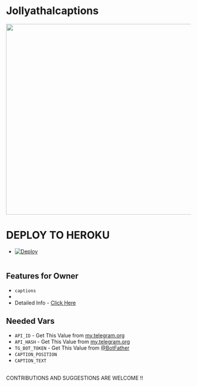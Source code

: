 # Jollyathalcaptions
<p align="center">
<img src="https://telegra.ph/file/f222ad812944e67c57e58.jpg" width="520", height="520"></p>


# DEPLOY TO HEROKU
* [![Deploy](https://www.herokucdn.com/deploy/button.svg)](https://heroku.com/deploy)
<br><br>

</details>

## Features for Owner
- `captions` 
- 
- Detailed Info - [Click Here](https://telegra.ph/Owner-Commands-05-19-11)

## Needed Vars
- `API_ID` - Get This Value from [my.telegram.org](https://my.telegram.org)
-  `API_HASH` - Get This Value from [my.telegram.org](https://my.telegram.org)
-  `TG_BOT_TOKEN` - Get This Value from [@BotFather](https://my.telegram.org)
-   `CAPTION_POSITION` 
-   `CAPTION_TEXT`
<br><br>

CONTRIBUTIONS AND SUGGESTIONS ARE WELCOME !!

